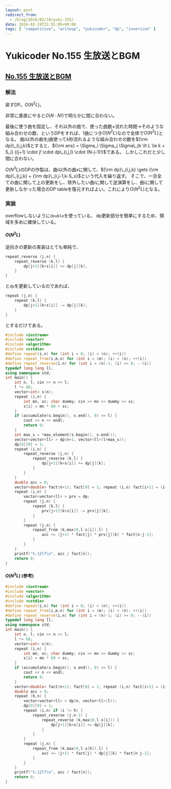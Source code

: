 ```yaml
---
layout: post
redirect_from:
  - /blog/2016/02/19/yuki-155/
date: 2016-02-19T21:55:05+09:00
tags: [ "competitive", "writeup", "yukicoder", "dp", "inversion" ]
---
```


# Yukicoder No.155 生放送とBGM

## [No.155 生放送とBGM](http://yukicoder.me/problems/183)

### 解法

戻すDP。$O(N^2L)$。

非常に愚直にやると$O(N \cdot N!)$で明らかに間に合わない。

最後に使う曲を固定し、それ以外の曲で、使った曲数$\times$流れた時間$\to$そのような組み合わせの数、というDPをすれば、1曲につき$O(N^2L)$なので全体で$O(N^3L)$となる。
曲$i$以外の曲を$j$曲使って$k$秒流れるような組み合わせの数を${\rm dp}\_{i,j,k}$とすると、${\rm ans} = \Sigma_i \Sigma_j \Sigma\_{k \lt L \le k + S_i} ((j+1) \cdot j! \cdot dp\_{i,j,l} \cdot (N-j-1)!)$である。
しかしこれだと少し間に合わない。

$O(N^3L)$のDPの作製は、曲$i$以外の曲$x$に関して、${\rm dp}\_{i,j,k} \gets {\rm dp}\_{i,j,k} + {\rm dp}\_{i,j-1,k-S_x}$という代入を繰り返す。
そこで、一旦全ての曲に関して上の更新をし、除外したい曲$i$に関して逆演算をし、曲$i$に関して更新しなかった場合のDP tableを復元すればよい。これにより$O(N^2L)$となる。


### 実装

overflowしないように`double`を使っている。
dp更新部分を簡単にするため、領域を多めに確保している。

#### $O(N^2L)$

逆向きの更新の実装はとても単純で、

``` c++
repeat_reverse (j,n) {
    repeat_reverse (k,l) {
        dp[j+1][k+s[i]] += dp[j][k];
    }
}
```

と`dp`を更新しているのであれば、

``` c++
repeat (j,n) {
    repeat (k,l) {
        dp[j+1][k+s[i]] -= dp[j][k];
    }
}
```

とするだけである。

``` c++
#include <iostream>
#include <vector>
#include <algorithm>
#include <cstdio>
#define repeat(i,n) for (int i = 0; (i) < (n); ++(i))
#define repeat_from(i,m,n) for (int i = (m); (i) < (n); ++(i))
#define repeat_reverse(i,n) for (int i = (n)-1; (i) >= 0; --(i))
typedef long long ll;
using namespace std;
int main() {
    int n, l; cin >> n >> l;
    l *= 60;
    vector<int> s(n);
    repeat (i,n) {
        int mn, sc; char dummy; cin >> mn >> dummy >> sc;
        s[i] = mn * 60 + sc;
    }
    if (accumulate(s.begin(), s.end(), 0) <= l) {
        cout << n << endl;
        return 0;
    }
    int max_s = *max_element(s.begin(), s.end());
    vector<vector<ll> > dp(n+1, vector<ll>(l+max_s));
    dp[0][0] = 1;
    repeat (i,n) {
        repeat_reverse (j,n) {
            repeat_reverse (k,l) {
                dp[j+1][k+s[i]] += dp[j][k];
            }
        }
    }
    double acc = 0;
    vector<double> fact(n+1); fact[0] = 1; repeat (i,n) fact[i+1] = (i+1) * fact[i];
    repeat (i,n) {
        vector<vector<ll> > prv = dp;
        repeat (j,n) {
            repeat (k,l) {
                prv[j+1][k+s[i]] -= prv[j][k];
            }
        }
        repeat (j,n) {
            repeat_from (k,max(0,l-s[i]),l) {
                acc += (j+1) * fact[j] * prv[j][k] * fact[n-j-1];
            }
        }
    }
    printf("%.12lf\n", acc / fact[n]);
    return 0;
}
```

#### $O(N^3L)$ (参考)

``` c++
#include <iostream>
#include <vector>
#include <algorithm>
#include <cstdio>
#define repeat(i,n) for (int i = 0; (i) < (n); ++(i))
#define repeat_from(i,m,n) for (int i = (m); (i) < (n); ++(i))
#define repeat_reverse(i,n) for (int i = (n)-1; (i) >= 0; --(i))
typedef long long ll;
using namespace std;
int main() {
    int n, l; cin >> n >> l;
    l *= 60;
    vector<int> s(n);
    repeat (i,n) {
        int mn, sc; char dummy; cin >> mn >> dummy >> sc;
        s[i] = mn * 60 + sc;
    }
    if (accumulate(s.begin(), s.end(), 0) <= l) {
        cout << n << endl;
        return 0;
    }
    vector<double> fact(n+1); fact[0] = 1; repeat (i,n) fact[i+1] = (i+1) * fact[i];
    double acc = 0;
    repeat (h,n) {
        vector<vector<ll> > dp(n, vector<ll>(l));
        dp[0][0] = 1;
        repeat (i,n) if (i != h) {
            repeat_reverse (j,n-1) {
                repeat_reverse (k,max(0,l-s[i])) {
                    dp[j+1][k+s[i]] += dp[j][k];
                }
            }
        }
        repeat (j,n) {
            repeat_from (k,max(0,l-s[h]),l) {
                acc += (j+1) * fact[j] * dp[j][k] * fact[n-j-1];
            }
        }
    }
    printf("%.12lf\n", acc / fact[n]);
    return 0;
}
```
